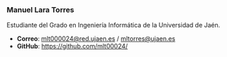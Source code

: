 ### Manuel Lara Torres

Estudiante del Grado en Ingeniería Informática de la Universidad de Jaén.
* **Correo**: mlt000024@red.ujaen.es / mltorres@ujaen.es
* **GitHub**: https://github.com/mlt00024/
